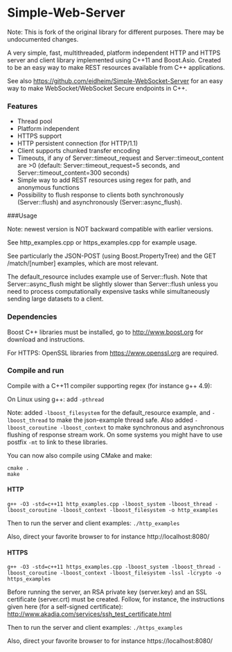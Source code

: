 Simple-Web-Server
=================

Note: This is fork of the original library for different purposes. There may
be undocumented changes.

A very simple, fast, multithreaded, platform independent HTTP and HTTPS server and client library implemented using C++11 and Boost.Asio. Created to be an easy way to make REST resources available from C++ applications. 

See also https://github.com/eidheim/Simple-WebSocket-Server for an easy way to make WebSocket/WebSocket Secure endpoints in C++. 

### Features

* Thread pool
* Platform independent
* HTTPS support
* HTTP persistent connection (for HTTP/1.1)
* Client supports chunked transfer encoding
* Timeouts, if any of Server::timeout_request and Server::timeout_content are >0 (default: Server::timeout_request=5 seconds, and Server::timeout_content=300 seconds)
* Simple way to add REST resources using regex for path, and anonymous functions
* Possibility to flush response to clients both synchronously (Server::flush) and asynchronously (Server::async_flush).

###Usage

Note: newest version is NOT backward compatible with earlier versions. 

See http_examples.cpp or https_examples.cpp for example usage. 

See particularly the JSON-POST (using Boost.PropertyTree) and the GET /match/[number] examples, which are most relevant.

The default_resource includes example use of Server::flush. Note that Server::async_flush might be slightly slower than Server::flush unless you need to process computationally expensive tasks while simultaneously sending large datasets to a client. 

### Dependencies

Boost C++ libraries must be installed, go to http://www.boost.org for download and instructions. 

For HTTPS: OpenSSL libraries from https://www.openssl.org are required. 

### Compile and run

Compile with a C++11 compiler supporting regex (for instance g++ 4.9):

On Linux using g++: add `-pthread`

Note: added `-lboost_filesystem` for the default_resource example, and `-lboost_thread` to make the json-example thread safe. Also added `-lboost_coroutine -lboost_context` to make synchronous and asynchronous flushing of response stream work. On some systems you might have to use postfix `-mt` to link to these libraries.

You can now also compile using CMake and make:

```
cmake .
make
```

#### HTTP

`g++ -O3 -std=c++11 http_examples.cpp -lboost_system -lboost_thread -lboost_coroutine -lboost_context -lboost_filesystem -o http_examples`

Then to run the server and client examples: `./http_examples`

Also, direct your favorite browser to for instance http://localhost:8080/

#### HTTPS

`g++ -O3 -std=c++11 https_examples.cpp -lboost_system -lboost_thread -lboost_coroutine -lboost_context -lboost_filesystem -lssl -lcrypto -o https_examples`

Before running the server, an RSA private key (server.key) and an SSL certificate (server.crt) must be created. Follow, for instance, the instructions given here (for a self-signed certificate): http://www.akadia.com/services/ssh_test_certificate.html

Then to run the server and client examples: `./https_examples`

Also, direct your favorite browser to for instance https://localhost:8080/

